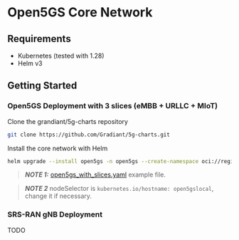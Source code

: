# Open5GS Core Network

## Requirements

- Kubernetes (tested with 1.28)
- Helm v3

## Getting Started

### Open5GS Deployment with 3 slices (eMBB + URLLC + MIoT)

Clone the grandiant/5g-charts repository

```sh
git clone https://github.com/Gradiant/5g-charts.git
```

Install the core network with Helm

```sh
helm upgrade --install open5gs -n open5gs --create-namespace oci://registry-1.docker.io/gradiant/open5gs --version 2.2.2 -f open5gs_with_slices.yaml
```

> **_NOTE 1:_** [open5gs_with_slices.yaml](./values/open5gs/open5gs_with_slices.yaml.yaml) example file.

> **_NOTE 2_** nodeSelector is `kubernetes.io/hostname: open5gslocal`, change it if necessary.

### SRS-RAN gNB Deployment

TODO